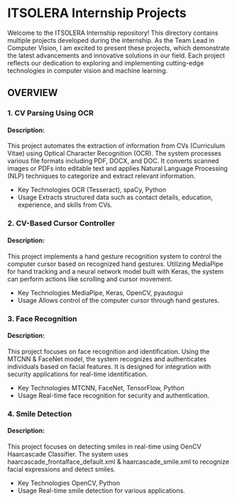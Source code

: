 
# ITSOLERA Internship Projects

Welcome to the ITSOLERA Internship repository! This directory contains multiple projects developed during the internship. As the Team Lead in Computer Vision,
I am excited to present these projects, which demonstrate the latest advancements and innovative solutions in our field.
Each project reflects our dedication to exploring and implementing cutting-edge technologies in computer vision and machine learning.

## OVERVIEW
### 1. CV Parsing Using OCR
#### Description:
This project automates the extraction of information from CVs (Curriculum Vitae) using Optical Character Recognition (OCR).
The system processes various file formats including PDF, DOCX, and DOC. It converts scanned images or PDFs into editable text
and applies Natural Language Processing (NLP) techniques to categorize and extract relevant information.

* Key Technologies
   OCR (Tesseract), spaCy, Python
* Usage
  Extracts structured data such as contact details, education, experience, and skills from CVs.

### 2. CV-Based Cursor Controller
#### Description:
This project implements a hand gesture recognition system to control the computer cursor based on recognized hand gestures.
Utilizing MediaPipe for hand tracking and a neural network model built with Keras, the system can perform actions like scrolling and cursor movement.

* Key Technologies
   MediaPipe, Keras, OpenCV, pyautogui
* Usage
   Allows control of the computer cursor through hand gestures.

### 3. Face Recognition
#### Description:
This project focuses on face recognition and identification. Using the MTCNN & FaceNet model, the system recognizes and authenticates individuals based on facial features.
It is designed for integration with security applications for real-time identification.

* Key Technologies
   MTCNN, FaceNet, TensorFlow, Python
* Usage
   Real-time face recognition for security and authentication.

### 4. Smile Detection
#### Description:
This project focuses on detecting smiles in real-time using OenCV Haarcascade Classifier.
The system uses haarcascade_frontalface_default.xml & haarcascade_smile.xml to recognize facial expressions and detect smiles.

* Key Technologies
   OpenCV, Python
* Usage
   Real-time smile detection for various applications.
